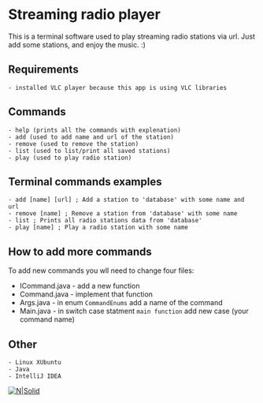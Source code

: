 # Streaming radio player

This is a terminal software used to play streaming radio stations via url. Just add some stations, and enjoy the music. :)

## Requirements
    - installed VLC player because this app is using VLC libraries
    
## Commands
    - help (prints all the commands with explenation)
    - add (used to add name and url of the station)
    - remove (used to remove the station)
    - list (used to list/print all saved stations)
    - play (used to play radio station)
    
## Terminal commands examples      
    - add [name] [url] ; Add a station to 'database' with some name and url
    - remove [name] ; Remove a station from 'database' with some name
	- list ; Prints all radio stations data from 'database'
	- play [name] ; Play a radio station with some name

## How to add more commands
To add new commands you wll need to change four files:
- ICommand.java - add a new function
- Command.java - implement that function
- Args.java - in enum ```CommandEnums``` add a name of the command
- Main.java - in switch case statment ```main function``` add new case (your command name)

## Other
	- Linux XUbuntu
	- Java
	- IntelliJ IDEA

[![N|Solid](http://www.blogworld.com/wp-content/uploads/2009/04/linkedin-logo.jpg)](https://rs.linkedin.com/in/nemanjapetrovic1994)

